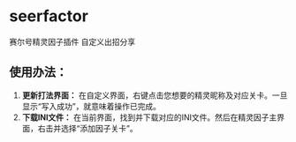# seerfactor
赛尔号精灵因子插件 自定义出招分享
## 使用办法：
1. **更新打法界面：** 在自定义界面，右键点击您想要的精灵昵称及对应关卡。一旦显示“写入成功”，就意味着操作已完成。
2. **下载INI文件：** 在当前界面，找到并下载对应的INI文件。然后在精灵因子主界面，右击并选择“添加因子关卡”。
